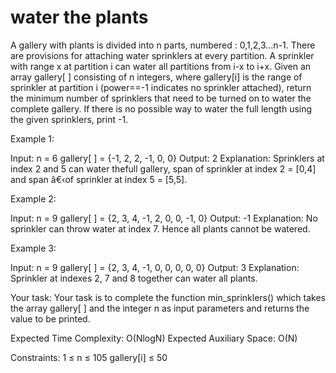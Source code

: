 # water the plants

A gallery with plants is divided into n parts, numbered : 0,1,2,3...n-1. There are provisions for attaching water sprinklers at every partition. A sprinkler with range x at partition i can water all partitions from i-x to i+x.
Given an array gallery[ ] consisting of n integers, where gallery[i] is the range of sprinkler at partition i (power==-1 indicates no sprinkler attached), return the minimum number of sprinklers that need to be turned on to water the complete gallery.
If there is no possible way to water the full length using the given sprinklers, print -1.

Example 1:

Input:
n = 6
gallery[ ] = {-1, 2, 2, -1, 0, 0}
Output:
2
Explanation: Sprinklers at index 2 and 5
can water thefull gallery, span of
sprinkler at index 2 = [0,4] and span
â€‹of sprinkler at index 5 = [5,5].

Example 2:

Input:
n = 9
gallery[ ] = {2, 3, 4, -1, 2, 0, 0, -1, 0}
Output:
-1
Explanation: No sprinkler can throw water
at index 7. Hence all plants cannot be
watered.

Example 3:

Input:
n = 9
gallery[ ] = {2, 3, 4, -1, 0, 0, 0, 0, 0}
Output:
3
Explanation: Sprinkler at indexes 2, 7 and
8 together can water all plants.

Your task:
Your task is to complete the function min_sprinklers() which takes the array gallery[ ] and the integer n as input parameters and returns the value to be printed.

Expected Time Complexity: O(NlogN)
Expected Auxiliary Space: O(N)

Constraints:
1 ≤ n ≤ 105
gallery[i] ≤ 50
